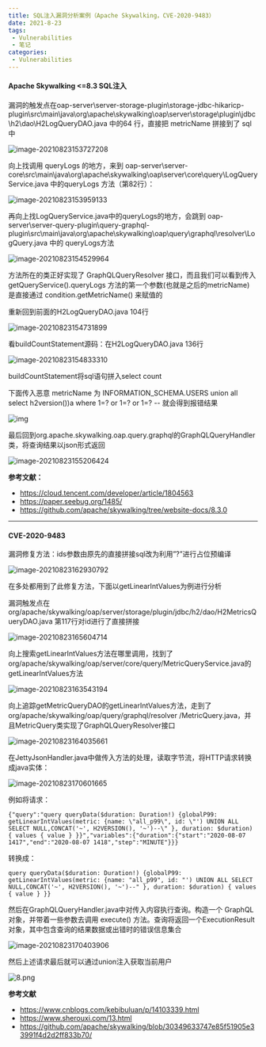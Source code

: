 ```yaml
---
title: SQL注入漏洞分析案例（Apache Skywalking，CVE-2020-9483）
date: 2021-8-23
tags:
 - Vulnerabilities
 - 笔记
categories:
 - Vulnerabilities
---
```


#### Apache Skywalking <=8.3 SQL注入

漏洞的触发点在oap-server\server-storage-plugin\storage-jdbc-hikaricp-plugin\src\main\java\org\apache\skywalking\oap\server\storage\plugin\jdbc\h2\dao\H2LogQueryDAO.java 中的64 行，直接把 metricName 拼接到了 sql 中

![image-20210823153727208](https://gitee.com/Chenforcode/chen-imagebed/raw/master/img/20210823153727.png)

向上找调用 queryLogs 的地方，来到 oap-server\server-core\src\main\java\org\apache\skywalking\oap\server\core\query\LogQueryService.java 中的queryLogs 方法（第82行）：

![image-20210823153959133](https://gitee.com/Chenforcode/chen-imagebed/raw/master/img/20210823153959.png)

再向上找LogQueryService.java中的queryLogs的地方，会跳到 oap-server\server-query-plugin\query-graphql-plugin\src\main\java\org\apache\skywalking\oap\query\graphql\resolver\LogQuery.java 中的 queryLogs方法

![image-20210823154529964](https://gitee.com/Chenforcode/chen-imagebed/raw/master/img/20210823154530.png)

方法所在的类正好实现了 GraphQLQueryResolver 接口，而且我们可以看到传入 getQueryService().queryLogs 方法的第一个参数(也就是之后的metricName) 是直接通过 condition.getMetricName() 来赋值的

重新回到前面的H2LogQueryDAO.java 104行

![image-20210823154731899](https://gitee.com/Chenforcode/chen-imagebed/raw/master/img/20210823154732.png)

看buildCountStatement源码：在H2LogQueryDAO.java 136行

![image-20210823154833310](https://gitee.com/Chenforcode/chen-imagebed/raw/master/img/20210823154833.png)

buildCountStatement将sql语句拼入select count

下面传入恶意 metricName 为 INFORMATION_SCHEMA.USERS union all select h2version())a where 1=? or 1=? or 1=? -- 就会得到报错结果

![img](https://gitee.com/Chenforcode/chen-imagebed/raw/master/img/20210823155029.png)

最后回到org.apache.skywalking.oap.query.graphql的GraphQLQueryHandler类，将查询结果以json形式返回

![image-20210823155206424](https://gitee.com/Chenforcode/chen-imagebed/raw/master/img/20210823155206.png)

**参考文献：**

* https://cloud.tencent.com/developer/article/1804563
* https://paper.seebug.org/1485/
* https://github.com/apache/skywalking/tree/website-docs/8.3.0

---

#### CVE-2020-9483

漏洞修复方法：ids参数由原先的直接拼接sql改为利用”?”进行占位预编译

![image-20210823162930792](https://gitee.com/Chenforcode/chen-imagebed/raw/master/img/20210823162931.png)

在多处都用到了此修复方法，下面以getLinearIntValues为例进行分析

漏洞触发点在org/apache/skywalking/oap/server/storage/plugin/jdbc/h2/dao/H2MetricsQueryDAO.java 第117行对id进行了直接拼接

![image-20210823165604714](https://gitee.com/Chenforcode/chen-imagebed/raw/master/img/20210823165604.png)

向上搜索getLinearIntValues方法在哪里调用，找到了org/apache/skywalking/oap/server/core/query/MetricQueryService.java的getLinearIntValues方法

![image-20210823163543194](https://gitee.com/Chenforcode/chen-imagebed/raw/master/img/20210823163543.png)

向上追踪getMetricQueryDAO的getLinearIntValues方法，走到了org/apache/skywalking/oap/query/graphql/resolver /MetricQuery.java，并且MetricQuery类实现了GraphQLQueryResolver接口

![image-20210823164035661](https://gitee.com/Chenforcode/chen-imagebed/raw/master/img/20210823164035.png)

在JettyJsonHandler.java中做传入方法的处理，读取字节流，将HTTP请求转换成java实体：

![image-20210823170601665](https://gitee.com/Chenforcode/chen-imagebed/raw/master/img/20210823170601.png)

例如将请求：

```
{"query":"query queryData($duration: Duration!) {globalP99: getLinearIntValues(metric: {name: \"all_p99\", id: \"') UNION ALL SELECT NULL,CONCAT('~', H2VERSION(), '~')--\" }, duration: $duration) { values { value } }}","variables":{"duration":{"start":"2020-08-07 1417","end":"2020-08-07 1418","step":"MINUTE"}}}
```

转换成：

```
query queryData($duration: Duration!) {globalP99: getLinearIntValues(metric: {name: "all_p99", id: "') UNION ALL SELECT NULL,CONCAT('~', H2VERSION(), '~')--" }, duration: $duration) { values { value } }}
```

然后在GraphQLQueryHandler.java中对传入内容执行查询。构造一个 GraphQL对象，并带着一些参数去调用 execute() 方法。查询将返回一个ExecutionResult对象，其中包含查询的结果数据或出错时的错误信息集合

![image-20210823170403906](https://gitee.com/Chenforcode/chen-imagebed/raw/master/img/20210823170404.png)

然后上述请求最后就可以通过union注入获取当前用户

![8.png](https://gitee.com/Chenforcode/chen-imagebed/raw/master/img/20210823171009.png)

**参考文献**

* https://www.cnblogs.com/kebibuluan/p/14103339.html
* https://www.sherouxi.com/13.html
* https://github.com/apache/skywalking/blob/30349633747e85f51905e33991f4d2d2ff833b70/